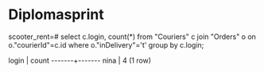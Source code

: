 # Diplomasprint
scooter_rent=# select c.login, count(*) from "Couriers" c join "Orders" o on o."courierId"=c.id where o."inDelivery"='t' group by c.login;

 
 
 login | count
-------+-------
 nina  |     4
(1 row)


